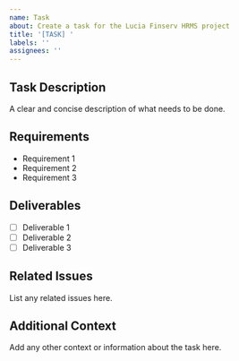```yaml
---
name: Task
about: Create a task for the Lucia Finserv HRMS project
title: '[TASK] '
labels: ''
assignees: ''
---
```


## Task Description
A clear and concise description of what needs to be done.

## Requirements
- Requirement 1
- Requirement 2
- Requirement 3

## Deliverables
- [ ] Deliverable 1
- [ ] Deliverable 2
- [ ] Deliverable 3

## Related Issues
List any related issues here.

## Additional Context
Add any other context or information about the task here.
